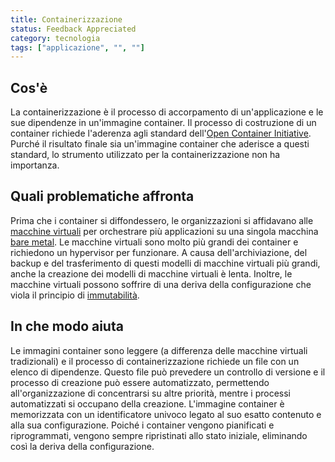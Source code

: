 ```yaml
---
title: Containerizzazione
status: Feedback Appreciated
category: tecnologia
tags: ["applicazione", "", ""]
---
```


## Cos'è

La containerizzazione è il processo di accorpamento di un'applicazione e le sue dipendenze in un'immagine container. Il processo di costruzione di un container richiede l'aderenza agli standard dell'[Open Container Initiative](https://opencontainers.org). Purché il risultato finale sia un'immagine container che aderisce a questi standard, lo strumento utilizzato per la containerizzazione non ha importanza.

## Quali problematiche affronta

Prima che i container si diffondessero, le organizzazioni si affidavano alle [macchine virtuali](/it/virtual-machine/) per orchestrare più applicazioni su una singola macchina [bare metal](/it/bare-metal-machine/). Le macchine virtuali sono molto più grandi dei container e richiedono un hypervisor per funzionare. A causa dell'archiviazione, del backup e del trasferimento di questi modelli di macchine virtuali più grandi, anche la creazione dei modelli di macchine virtuali è lenta. Inoltre, le macchine virtuali possono soffrire di una deriva della configurazione che viola il principio di [immutabilità](/it/immutability/).

## In che modo aiuta

Le immagini container sono leggere (a differenza delle macchine virtuali tradizionali) e il processo di containerizzazione richiede un file con un elenco di dipendenze. Questo file può prevedere un controllo di versione e il processo di creazione può essere automatizzato, permettendo all'organizzazione di concentrarsi su altre priorità, mentre i processi automatizzati si occupano della creazione. L'immagine container è memorizzata con un identificatore univoco legato al suo esatto contenuto e alla sua configurazione. Poiché i container vengono pianificati e riprogrammati, vengono sempre ripristinati allo stato iniziale, eliminando così la deriva della configurazione.

